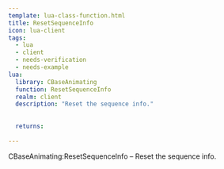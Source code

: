 ```yaml
---
template: lua-class-function.html
title: ResetSequenceInfo
icon: lua-client
tags:
  - lua
  - client
  - needs-verification
  - needs-example
lua:
  library: CBaseAnimating
  function: ResetSequenceInfo
  realm: client
  description: "Reset the sequence info."
  
  
  returns:
    
---
```


<div class="lua__search__keywords">
CBaseAnimating:ResetSequenceInfo &#x2013; Reset the sequence info.
</div>
